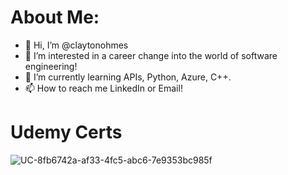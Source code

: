 # About Me:
- 👋 Hi, I’m @claytonohmes
- 👀 I’m interested in a career change into the world of software engineering!
- 🌱 I’m currently learning APIs, Python, Azure, C++.
- 📫 How to reach me LinkedIn or Email!

# Udemy Certs
![UC-8fb6742a-af33-4fc5-abc6-7e9353bc985f](https://github.com/user-attachments/assets/a1d07deb-a80b-4e1e-9edb-e9602cbf8873)


<!---
claytonohmes/claytonohmes is a ✨ special ✨ repository because its `README.md` (this file) appears on your GitHub profile.
You can click the Preview link to take a look at your changes.
--->

